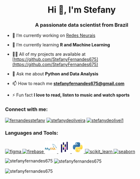 <h1 align="center">Hi 👋, I'm Stefany</h1>
<h3 align="center">A passionate data scientist from Brazil</h3>

- 🔭 I’m currently working on [Redes Neurais](https://github.com/StefanyFernandes675/REDES_NEURAIS)

- 🌱 I’m currently learning **R and Machine Learning**

- 👨‍💻 All of my projects are available at [https://github.com/StefanyFernandes675](https://github.com/StefanyFernandes675)

- 💬 Ask me about **Python and Data Analysis**

- 📫 How to reach me **stefanyfernandes675@gmail.com**

- ⚡ Fun fact **I love to read, listen to music and watch sports**

<h3 align="left">Connect with me:</h3>
<p align="left">
<a href="https://linkedin.com/in/fernandesstefany" target="blank"><img align="center" src="https://raw.githubusercontent.com/rahuldkjain/github-profile-readme-generator/master/src/images/icons/Social/linked-in-alt.svg" alt="fernandesstefany" height="30" width="40" /></a>
<a href="https://kaggle.com/stefanydeoliveira" target="blank"><img align="center" src="https://raw.githubusercontent.com/rahuldkjain/github-profile-readme-generator/master/src/images/icons/Social/kaggle.svg" alt="stefanydeoliveira" height="30" width="40" /></a>
<a href="https://www.hackerrank.com/stefanydeolivei1" target="blank"><img align="center" src="https://raw.githubusercontent.com/rahuldkjain/github-profile-readme-generator/master/src/images/icons/Social/hackerrank.svg" alt="stefanydeolivei1" height="30" width="40" /></a>
</p>

<h3 align="left">Languages and Tools:</h3>
<p align="left"> <a href="https://www.figma.com/" target="_blank" rel="noreferrer"> <img src="https://www.vectorlogo.zone/logos/figma/figma-icon.svg" alt="figma" width="40" height="40"/> </a> <a href="https://firebase.google.com/" target="_blank" rel="noreferrer"> <img src="https://www.vectorlogo.zone/logos/firebase/firebase-icon.svg" alt="firebase" width="40" height="40"/> </a> <a href="https://www.mysql.com/" target="_blank" rel="noreferrer"> <img src="https://raw.githubusercontent.com/devicons/devicon/master/icons/mysql/mysql-original-wordmark.svg" alt="mysql" width="40" height="40"/> </a> <a href="https://pandas.pydata.org/" target="_blank" rel="noreferrer"> <img src="https://raw.githubusercontent.com/devicons/devicon/2ae2a900d2f041da66e950e4d48052658d850630/icons/pandas/pandas-original.svg" alt="pandas" width="40" height="40"/> </a> <a href="https://www.python.org" target="_blank" rel="noreferrer"> <img src="https://raw.githubusercontent.com/devicons/devicon/master/icons/python/python-original.svg" alt="python" width="40" height="40"/> </a> <a href="https://scikit-learn.org/" target="_blank" rel="noreferrer"> <img src="https://upload.wikimedia.org/wikipedia/commons/0/05/Scikit_learn_logo_small.svg" alt="scikit_learn" width="40" height="40"/> </a> <a href="https://seaborn.pydata.org/" target="_blank" rel="noreferrer"> <img src="https://seaborn.pydata.org/_images/logo-mark-lightbg.svg" alt="seaborn" width="40" height="40"/> </a> </p>

<p><img align="left" src="https://github-readme-stats.vercel.app/api/top-langs?username=stefanyfernandes675&show_icons=true&locale=en&layout=compact" alt="stefanyfernandes675" /></p>

<p>&nbsp;<img align="center" src="https://github-readme-stats.vercel.app/api?username=stefanyfernandes675&show_icons=true&locale=en" alt="stefanyfernandes675" /></p>

<p><img align="center" src="https://github-readme-streak-stats.herokuapp.com/?user=stefanyfernandes675&" alt="stefanyfernandes675" /></p>
